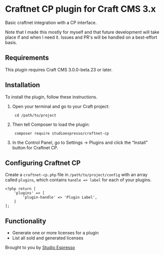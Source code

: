 # Craftnet CP plugin for Craft CMS 3.x

Basic craftnet integration with a CP interface. 

Note that I made this mostly for myself and that future development will take place if and when I need it. Issues and PR's will be handled on a best-effort basis.

## Requirements

This plugin requires Craft CMS 3.0.0-beta.23 or later.

## Installation

To install the plugin, follow these instructions.

1. Open your terminal and go to your Craft project:

        cd /path/to/project

2. Then tell Composer to load the plugin:

        composer require studioespresso/craftnet-cp

3. In the Control Panel, go to Settings → Plugins and click the “Install” button for Craftnet CP.


## Configuring Craftnet CP
Create a ``craftnet-cp.php`` file in ``/path/to/project/config`` with an array called ``plugins``, which contains ``handle => label`` for each of your plugins.

    <?php return [
        'plugins' => [
            'plugin-handle' => 'Plugin Label',
        ]
    ];

## Functionality

- Generate one or more licenses for a plugin
- List all sold and generated licenses

Brought to you by [Studio Espresso](https://www.studioespresso.co)

